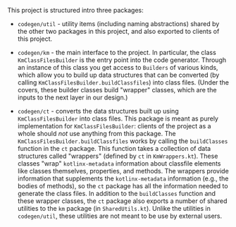 This project is structured intro three packages:

* `codegen/util` - utility items (including naming abstractions) shared by the other two packages in this project, and also exported to clients of this project.


* `codegen/km` - the main interface to the project.  In particular, the class `KmClassFilesBuilder` is the entry point into the code generator.  Through an instance of this class you get access to `Builders` of various kinds, which allow you to build up data structures that can be converted (by calling `KmClassFilesBuilder.buildClassfiles`) into class files.  (Under the covers, these builder classes build "wrapper" classes, which are the inputs to the next layer in our design.)


* `codegen/ct` - converts the data structures built up using `KmClassFilesBuilder` into class files.  This package is meant as purely implementation for `KmClassFilesBuilder`: clients of the project as a whole should _not_ use anything from this package.  The `KmClassFilesBuilder.buildClassfiles` works by calling the `buildClasses` function in the `ct` package.  This function takes a collection of data structures called "wrappers" (defined by `ct` in `KmWrappers.kt`).  These classes "wrap" `kotlinx-metadata` information about classfile elements like classes themselves, properties, and methods.  The wrappers provide information that supplements the `kotlinx-metadata` information (e.g., the bodies of methods), so the `ct` package has all the information needed to generate the class files.  In addition to the `buildClasses` function and these wrapper classes, the `ct` package also exports a number of shared utilities to the `km` package (in `SharedUtils.kt`).  Unlike the utilities in `codegen/util`, these utilities are not meant to be use by external users.
